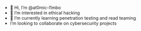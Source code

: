 - 👋 Hi, I’m @at0mic-l1mbo
- 👀 I’m interested in ethical hacking
- 🌱 I’m currently learning penetration testing and read teaming
- I’m looking to collaborate on cybersecurity projects

<!---
at0mic-l1mbo/at0mic-l1mbo is a ✨ special ✨ repository because its `README.md` (this file) appears on your GitHub profile.
You can click the Preview link to take a look at your changes.
--->
